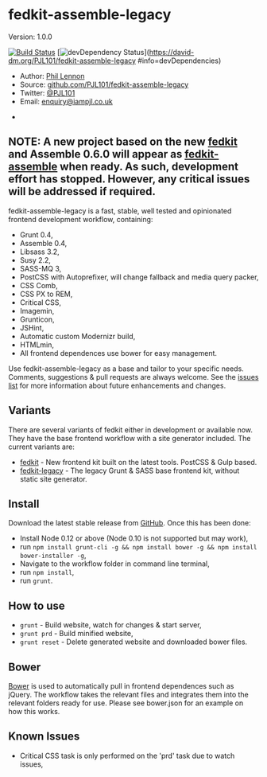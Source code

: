 # fedkit-assemble-legacy
Version: 1.0.0

[![Build Status](https://travis-ci.org/PJL101/fedkit-assemble-legacy.svg?branch=master)](https://travis-ci.org/PJL101/fedkit-assemble-legacy)
[![devDependency Status](https://david-dm.org/PJL101/fedkit-assemble-legacy/dev-status.svg)](https://david-dm.org/PJL101/fedkit-assemble-legacy
  #info=devDependencies)

* Author: [Phil Lennon](http://iampjl.co.uk)
* Source: [github.com/PJL101/fedkit-assemble-legacy](http://github.com/PJL101/fedkit-assemble-legacy)
* Twitter: [@PJL101](http://twitter.com/pjl101)
* Email: [enquiry@iampjl.co.uk](mailto:enquiry@iampjl.co.uk)

-

## NOTE: A new project based on the new [fedkit](https://github.com/PJL101/fedkit) and Assemble 0.6.0 will appear as [fedkit-assemble](https://github.com/PJL101/fedkit-assemble) when ready. As such, development effort has stopped. However, any critical issues will be addressed if required.

fedkit-assemble-legacy is a fast, stable, well tested and opinionated frontend development workflow, containing:

* Grunt 0.4,
* Assemble 0.4,
* Libsass 3.2,
* Susy 2.2,
* SASS-MQ 3,
* PostCSS with Autoprefixer, will change fallback and media query packer,
* CSS Comb,
* CSS PX to REM,
* Critical CSS,
* Imagemin,
* Grunticon,
* JSHint,
* Automatic custom Modernizr build,
* HTMLmin,
* All frontend dependences use bower for easy management.

Use fedkit-assemble-legacy as a base and tailor to your specific needs. Comments, suggestions & pull requests are always welcome. See the [issues list](https://github.com/PJL101/fedkit-assemble-legacy/issues) for more information about future enhancements and changes.

## Variants

There are several variants of fedkit either in development or available now. They have the base frontend workflow with a site generator included. The current variants are:

* [fedkit](https://github.com/PJL101/fedkit) - New frontend kit built on the latest tools. PostCSS & Gulp based.
* [fedkit-legacy](https://github.com/PJL101/fedkit-legacy) - The legacy Grunt & SASS base frontend kit, without static site generator.

## Install

Download the latest stable release from [GitHub](https://github.com/PJL101/fedkit-assemble-legacy/releases). Once this has been done:

* Install Node 0.12 or above (Node 0.10 is not supported but may work),
* run `npm install grunt-cli -g && npm install bower -g && npm install bower-installer -g`,
* Navigate to the workflow folder in command line terminal,
* run `npm install`,
* run `grunt`.

## How to use

* `grunt` - Build website, watch for changes & start server,
* `grunt prd` - Build minified website,
* `grunt reset` - Delete generated website and downloaded bower files.

## Bower

[Bower](http://bower.io) is used to automatically pull in frontend dependences such as jQuery. The workflow takes the relevant files and integrates them into the relevant folders ready for use. Please see bower.json for an example on how this works.

## Known Issues

* Critical CSS task is only performed on the 'prd' task due to watch issues,
